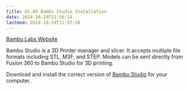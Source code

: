 ```yaml
---
title: 01.04 Bambu Studio Installation
date: 2024-10-29T11:56:14
lastmod: 2024-10-29T11:57:10
---
```


[Bambu Labs Website](https://bambulab.com/en-us/download/studio)

Bambu Studio is a 3D Printer manager and slicer. It accepts multiple file formats including STL, M3F, and STEP. Models can be sent directly from Fusion 360 to Bambu Studio for 3D printing.

Download and install the correct version of [Bambu Studio](https://bambulab.com/en-us/download/studio) for your computer.
